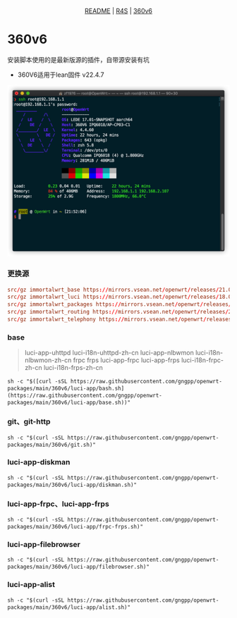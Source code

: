 <p align="center">
    <a href="https://github.com/gngpp/openwrt-packages/blob/main/README.md">README</a> | <a href="https://github.com/gngpp/openwrt-packages/blob/main/README-R4S.md">R4S</a> | <a href="https://github.com/gngpp/openwrt-packages/blob/main/README-360v6.md">360v6</a>
</p>

# 360v6
安装脚本使用的是最新版源的插件，自带源安装有坑
- 360V6适用于lean固件 v22.4.7

<img src="./360v6/img/360v6.png"/>

### 更换源
```conf
src/gz immortalwrt_base https://mirrors.vsean.net/openwrt/releases/21.02-SNAPSHOT/packages/aarch64_cortex-a53/base
src/gz immortalwrt_luci https://mirrors.vsean.net/openwrt/releases/18.06-SNAPSHOT/packages/aarch64_cortex-a53/luci
src/gz immortalwrt_packages https://mirrors.vsean.net/openwrt/releases/21.02-SNAPSHOT/packages/aarch64_cortex-a53/packages
src/gz immortalwrt_routing https://mirrors.vsean.net/openwrt/releases/21.02-SNAPSHOT/packages/aarch64_cortex-a53/routing
src/gz immortalwrt_telephony https://mirrors.vsean.net/openwrt/releases/21.02-SNAPSHOT/packages/aarch64_cortex-a53/telephony

```

### base
> luci-app-uhttpd luci-i18n-uhttpd-zh-cn luci-app-nlbwmon luci-i18n-nlbwmon-zh-cn frpc frps luci-app-frpc luci-app-frps luci-i18n-frpc-zh-cn luci-i18n-frps-zh-cn
```shell
sh -c "$([curl -sSL https://raw.githubusercontent.com/gngpp/openwrt-packages/main/360v6/luci-app/bash.sh](https://raw.githubusercontent.com/gngpp/openwrt-packages/main/360v6/luci-app/base.sh))"
```

### git、git-http
```shell
sh -c "$(curl -sSL https://raw.githubusercontent.com/gngpp/openwrt-packages/main/360v6/git.sh)"
```

### luci-app-diskman
```shell
sh -c "$(curl -sSL https://raw.githubusercontent.com/gngpp/openwrt-packages/main/360v6/luci-app/diskman.sh)"
```

### luci-app-frpc、luci-app-frps
```shell
sh -c "$(curl -sSL https://raw.githubusercontent.com/gngpp/openwrt-packages/main/360v6/luci-app/frpc-frps.sh)"
```

### luci-app-filebrowser
```shell
sh -c "$(curl -sSL https://raw.githubusercontent.com/gngpp/openwrt-packages/main/360v6/luci-app/filebrowser.sh)"
```

### luci-app-alist
```shell
sh -c "$(curl -sSL https://raw.githubusercontent.com/gngpp/openwrt-packages/main/360v6/luci-app/alist.sh)"
```
